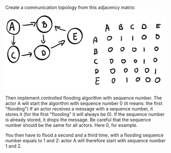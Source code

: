 Create a communication topology from this adjacency matrix:

![](img.png)

Then implement controlled flooding algorithm with sequence number.
The actor A will start the algorithm with sequence number 0 (it means: the first "flooding")
If an actor receives a message with a sequence number, it stores it (for the first "flooding" it will always be 0).
If the sequence number is already stored, it drops the message.
Be careful that the sequence number should be the same for all actors. Here 0, for example.

You then have to flood a second and a third time, with a flooding sequence number equals to 1 and 2: actor A will therefore start with sequence number 1 and 2.

